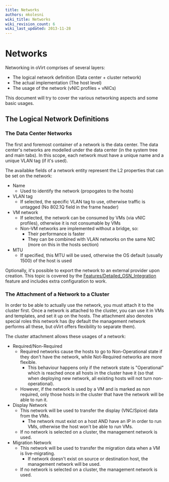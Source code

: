 ```yaml
---
title: Networks
authors: mkolesni
wiki_title: Networks
wiki_revision_count: 6
wiki_last_updated: 2013-11-28
---
```


<!-- TODO: Content review -->

# Networks

Networking in oVirt comprises of several layers:

*   The logical network definition (Data center + cluster network)
*   The actual implementation (The host level)
*   The usage of the network (vNIC profiles + vNICs)

This document will try to cover the various networking aspects and some basic usages.

## The Logical Network Definitions

### The Data Center Networks

The first and foremost container of a network is the data center. The data center's networks are modelled under the data center (in the system tree and main tabs). In this scope, each network must have a unique name and a unique VLAN tag (if it's used).

The availabke fields of a network entity represent the L2 properties that can be set on the network:

*   Name
    -   Used to identify the network (propogates to the hosts)
*   VLAN tag
    -   If selected, the specific VLAN tag to use, otherwise traffic is untagged (No 802.1Q field in the frame header)
*   VM network
    -   If selected, the network can be consumed by VMs (via vNIC profiles), otherwise it is not consumable by VMs
    -   Non-VM networks are implemented without a bridge, so:
        -   Their performance is faster
        -   They can be combined with VLAN networks on the same NIC (more on this in the hosts section)
*   MTU
    -   If specified, this MTU will be used, otherwise the OS default (usually 1500) of the host is used

Optionally, it's possible to export the network to an external provider upon creation. This topic is covered by the [Features/Detailed_OSN_Integration](/develop/release-management/features/network/detailed-osn-integration/) feature and includes extra configuration to work.

### The Attachment of a Network to a Cluster

In order to be able to actually use the network, you must attach it to the cluster first. Once a network is attached to the cluster, you can use it in VMs and templates, and set it up on the hosts. The attachment also denotes special roles this network has (by default the management network performs all these, but oVirt offers flexibility to separate them).

The cluster attachment allows these usages of a network:

*   Required/Non-Required
    -   Required networks cause the hosts to go to Non-Operational state if they don't have the network, while Not-Required networks are more flexible.
        -   This behaviour happens only if the network state is "Operational" which is reached once all hosts in the cluster have it (so that when deploying new network, all existing hosts will not turn non-operational).
    -   However, if the network is used by a VM and is marked as non required, only those hosts in the cluster that have the network will be able to run it.
*   Display Network
    -   This network will be used to transfer the display (VNC/Spice) data from the VMs.
        -   The network must exist on a host AND have an IP in order to run VMs, otherwise the host won't be able to run VMs.
    -   If no network is selected on a cluster, the management network is used.
*   Migration Network
    -   This network will be used to transfer the migration data when a VM is live-migrating.
        -   If network doesn't exist on source or destination host, the management network will be used.
    -   If no network is selected on a cluster, the management network is used.
